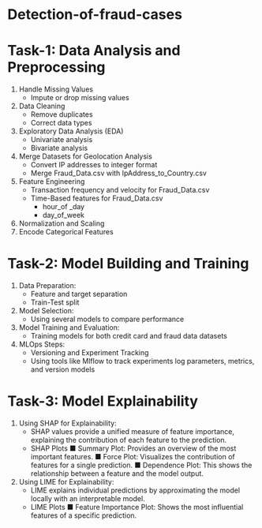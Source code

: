 # Detection-of-fraud-cases

# Task-1: Data Analysis and Preprocessing
1. Handle Missing Values
   - Impute or drop missing values
2. Data Cleaning
   - Remove duplicates
   - Correct data types
3. Exploratory Data Analysis (EDA)
   - Univariate analysis 
   - Bivariate analysis
4. Merge Datasets for Geolocation Analysis
   - Convert IP addresses to integer format
   - Merge Fraud_Data.csv with IpAddress_to_Country.csv
5. Feature Engineering
   - Transaction frequency and velocity for Fraud_Data.csv
   - Time-Based features for Fraud_Data.csv
     - hour_of _day
     - day_of_week
6. Normalization and Scaling
7. Encode Categorical Features

# Task-2: Model Building and Training
1. Data Preparation:
   - Feature and target separation
   - Train-Test split
2. Model Selection:
   - Using several models to compare performance
3. Model Training and Evaluation:
   - Training models for both credit card and fraud data datasets
4. MLOps Steps:
   - Versioning and Experiment Tracking
   - Using tools like Mlflow to track experiments log parameters, metrics, and version models
  
# Task-3:  Model Explainability
1. Using SHAP for Explainability:
   - SHAP values provide a unified measure of feature importance, explaining the contribution of each feature to the prediction.
   - SHAP Plots
      ■ Summary Plot: Provides an overview of the most important features.
      ■ Force Plot: Visualizes the contribution of features for a single prediction.
      ■ Dependence Plot: This shows the relationship between a feature and the model output.
2. Using LIME for Explainability:
   - LIME explains individual predictions by approximating the model locally with an interpretable model.
   - LIME Plots
      ■ Feature Importance Plot: Shows the most influential features of a specific prediction.


